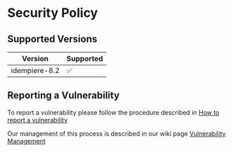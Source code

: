 # Security Policy

## Supported Versions

| Version             | Supported          |
| ------------------- | ------------------ |
| idempiere-8.2       | :white_check_mark: |


## Reporting a Vulnerability

To report a vulnerability please follow the procedure described in [How to report a vulnerability](https://wiki.owiin.org/en/How_to_report_a_vulnerability)

Our management of this process is described in our wiki page [Vulnerability Management](https://wiki.owiin.org/en/Vulnerability_Management)

